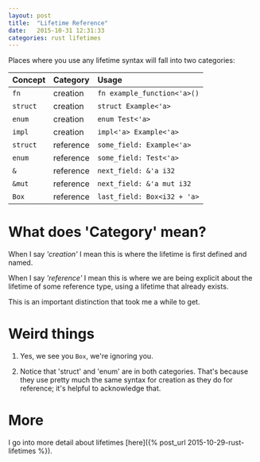 ```yaml
---
layout: post
title:  "Lifetime Reference"
date:   2015-10-31 12:31:33
categories: rust lifetimes
---
```


Places where you use any lifetime syntax will fall into two categories:

| Concept       | Category    | Usage  |
|:--------------| :-----      | :----- |
| `fn`          | creation    |  `fn example_function<'a>()`  |
| `struct`      | creation    |  `struct Example<'a>`   |
| `enum`        | creation    |  `enum Test<'a>`   |
| `impl`        | creation    |  `impl<'a> Example<'a>`       |
| `struct`      | reference   |  `some_field: Example<'a>`   |
| `enum`        | reference   |  `some_field: Test<'a>`   |
| `&`           | reference   |  `next_field: &'a i32`     |
| `&mut`        | reference   |  `next_field: &'a mut i32`     |
| `Box`         | reference   |  `last_field: Box<i32 + 'a>`   |


# What does 'Category' mean?

When I say _'creation'_ I mean this is where the lifetime is first defined and named.

When I say _'reference'_ I mean this is where we are being explicit about the lifetime of some reference type, using a lifetime that already exists.

This is an important distinction that took me a while to get.

# Weird things

1. Yes, we see you `Box`, we're ignoring you.

2. Notice that 'struct' and 'enum' are in both categories. That's because they use pretty much the same syntax for creation as they do for reference; it's helpful to acknowledge that.

# More

I go into more detail about lifetimes [here]({% post_url 2015-10-29-rust-lifetimes %}).
